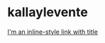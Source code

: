 # kallaylevente

[I'm an inline-style link with title](https://github.com/kallaylevente?tab=repositories "repositories of Kallay Levente")
